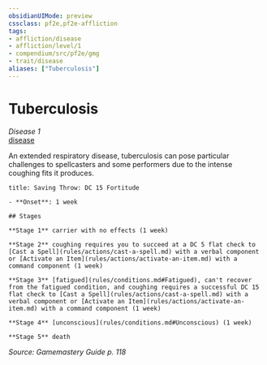 ```yaml
---
obsidianUIMode: preview
cssclass: pf2e,pf2e-affliction
tags:
- affliction/disease
- affliction/level/1
- compendium/src/pf2e/gmg
- trait/disease
aliases: ["Tuberculosis"]
---
```

# Tuberculosis
*Disease 1*  
[disease](Reference/Rules/Traits/disease.md "Disease Effect Trait")  

An extended respiratory disease, tuberculosis can pose particular challenges to spellcasters and some performers due to the intense coughing fits it produces.

```ad-inline-affliction
title: Saving Throw: DC 15 Fortitude

- **Onset**: 1 week

## Stages

**Stage 1** carrier with no effects (1 week)

**Stage 2** coughing requires you to succeed at a DC 5 flat check to [Cast a Spell](rules/actions/cast-a-spell.md) with a verbal component or [Activate an Item](rules/actions/activate-an-item.md) with a command component (1 week)

**Stage 3** [fatigued](rules/conditions.md#Fatigued), can't recover from the fatigued condition, and coughing requires a successful DC 15 flat check to [Cast a Spell](rules/actions/cast-a-spell.md) with a verbal component or [Activate an Item](rules/actions/activate-an-item.md) with a command component (1 week)

**Stage 4** [unconscious](rules/conditions.md#Unconscious) (1 week)

**Stage 5** death
```

*Source: Gamemastery Guide p. 118*